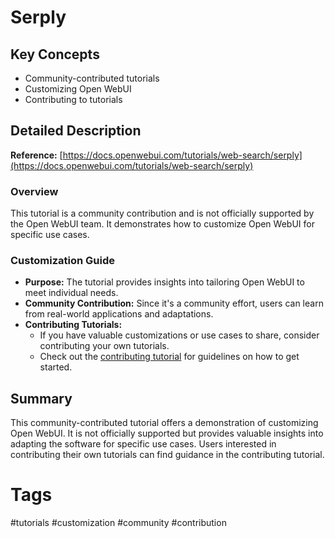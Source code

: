 # Serply

## Key Concepts
- Community-contributed tutorials
- Customizing Open WebUI
- Contributing to tutorials

## Detailed Description

**Reference:** [https://docs.openwebui.com/tutorials/web-search/serply](https://docs.openwebui.com/tutorials/web-search/serply)

### Overview
This tutorial is a community contribution and is not officially supported by the Open WebUI team. It demonstrates how to customize Open WebUI for specific use cases.

### Customization Guide

- **Purpose:** The tutorial provides insights into tailoring Open WebUI to meet individual needs.
- **Community Contribution:** Since it's a community effort, users can learn from real-world applications and adaptations.
- **Contributing Tutorials:**
  - If you have valuable customizations or use cases to share, consider contributing your own tutorials.
  - Check out the [contributing tutorial](https://docs.openwebui.com/tutorials/web-search/serply) for guidelines on how to get started.

## Summary
This community-contributed tutorial offers a demonstration of customizing Open WebUI. It is not officially supported but provides valuable insights into adapting the software for specific use cases. Users interested in contributing their own tutorials can find guidance in the contributing tutorial.

# Tags
#tutorials #customization #community #contribution